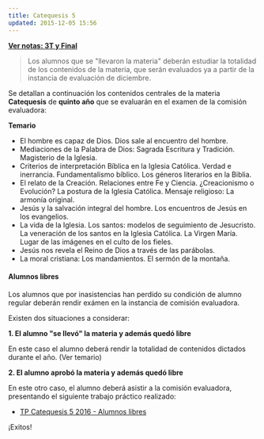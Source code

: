 ```yaml
---
title: Catequesis 5
updated: 2015-12-05 15:56
---
```



[**Ver notas: 3T y Final**](../meimg/notas3TFinal/5A_CATE.png)

> Los alumnos que se "llevaron la materia" deberán estudiar la totalidad de los contenidos de la materia, que serán evaluados ya a partir de la instancia de evaluación de diciembre. 

Se detallan a continuación los contenidos centrales de la materia **Catequesis** de **quinto año** que se evaluarán en el examen de la comisión evaluadora: 

**Temario**

* El hombre es capaz de Dios. Dios sale al encuentro del hombre. 
* Mediaciones de la Palabra de Dios: Sagrada Escritura y Tradición. Magisterio de la Iglesia.
* Criterios de interpretación Bíblica en la Iglesia Católica. Verdad e inerrancia. Fundamentalismo bíblico. Los géneros literarios en la Biblia. 
* El relato de la Creación. Relaciones entre Fe y Ciencia. ¿Creacionismo o Evolución? La postura de la Iglesia Católica. Mensaje religioso: La armonía original. 
* Jesús y la salvación integral del hombre. Los encuentros de Jesús en los evangelios.
* La vida de la Iglesia. Los santos: modelos de seguimiento de Jesucristo. La veneración de los santos en la Iglesia Católica. La Virgen María. Lugar de las imágenes en el culto de los fieles. 
* Jesús nos revela el Reino de Dios a través de las parábolas. 
* La moral cristiana: Los mandamientos. El sermón de la montaña.
 
#### Alumnos libres

Los alumnos que por inasistencias han perdido su condición de alumno regular deberán rendir exámen en la instancia de comisión evaluadora. 

Existen dos situaciones a considerar: 

**1. El alumno "se llevó" la materia y además quedó libre**

En este caso el alumno deberá rendir la totalidad de contenidos dictados durante el año. (Ver temario)

**2. El alumno aprobó la materia y además quedó libre**

En este otro caso, el alumno deberá asistir a la comisión evaluadora, presentando el siguiente trabajo práctico realizado: 

* [TP Catequesis 5 2016 - Alumnos libres](../medocs/3biol/lopez/libres/catequesis_libres_com_eval.pdf)

¡Exitos!
